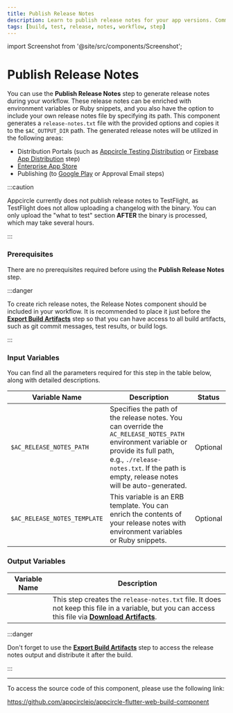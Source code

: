 ```yaml
---
title: Publish Release Notes
description: Learn to publish release notes for your app versions. Communicate updates and changes effectively with Appcircle.
tags: [build, test, release, notes, workflow, step]
---
```


import Screenshot from '@site/src/components/Screenshot';

# Publish Release Notes

You can use the **Publish Release Notes** step to generate release notes during your workflow. These release notes can be enriched with environment variables or Ruby snippets, and you also have the option to include your own release notes file by specifying its path. This component generates a `release-notes.txt` file with the provided options and copies it to the `$AC_OUTPUT_DIR` path. The generated release notes will be utilized in the following areas:

- Distribution Portals (such as [Appcircle Testing Distribution](/distribute) or [Firebase App Distribution](/workflows/common-workflow-steps/firebase-app-distribution) step)
- [Enterprise App Store](/enterprise-appstore)
- Publishing (to [Google Play](/publish-integrations/android-publish-integrations/send-to-googleplay) or Approval Email steps)

:::caution

Appcircle currently does not publish release notes to TestFlight, as TestFlight does not allow uploading a changelog with the binary. You can only upload the "what to test" section **AFTER** the binary is processed, which may take several hours.

:::

### Prerequisites

There are no prerequisites required before using the **Publish Release Notes** step.

<Screenshot url='https://cdn.appcircle.io/docs/assets/workflow-publish-release-notes-edit.png' />

:::danger

To create rich release notes, the Release Notes component should be included in your workflow. It is recommended to place it just before the [**Export Build Artifacts**](/workflows/common-workflow-steps/export-build-artifacts) step so that you can have access to all build artifacts, such as git commit messages, test results, or build logs.

:::

### Input Variables

You can find all the parameters required for this step in the table below, along with detailed descriptions.

<Screenshot url='https://cdn.appcircle.io/docs/assets/workflow-publish-release-notes-input.png' />

| Variable Name                | Description                                                                                                                                                                                                                   | Status   |
| ---------------------------- | ----------------------------------------------------------------------------------------------------------------------------------------------------------------------------------------------------------------------------- | -------- |
| `$AC_RELEASE_NOTES_PATH`     | Specifies the path of the release notes. You can override the `AC_RELEASE_NOTES_PATH` environment variable or provide its full path, e.g., `./release-notes.txt`. If the path is empty, release notes will be auto-generated. | Optional |
| `$AC_RELEASE_NOTES_TEMPLATE` | This variable is an ERB template. You can enrich the contents of your release notes with environment variables or Ruby snippets.                                                                                              | Optional |

### Output Variables

| Variable Name | Description                                                                                                                                                                                                                               |
| ------------- | ----------------------------------------------------------------------------------------------------------------------------------------------------------------------------------------------------------------------------------------- |
| ` `           | This step creates the `release-notes.txt` file. It does not keep this file in a variable, but you can access this file via [**Download Artifacts**](/workflows/common-workflow-steps/export-build-artifacts#download-exported-artifacts). |

<Screenshot url='https://cdn.appcircle.io/docs/assets/workflow-publish-release-notes-output.png' />

:::danger

Don't forget to use the [**Export Build Artifacts**](/workflows/common-workflow-steps/export-build-artifacts) step to access the release notes output and distribute it after the build.

:::

---

To access the source code of this component, please use the following link:

https://github.com/appcircleio/appcircle-flutter-web-build-component
